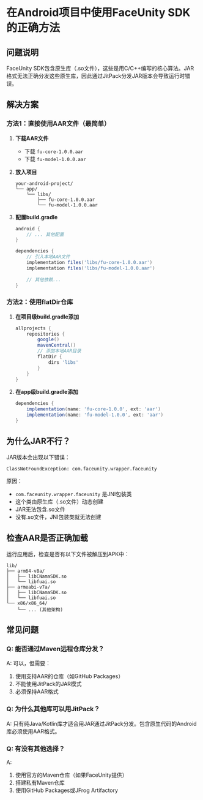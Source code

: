 # 在Android项目中使用FaceUnity SDK的正确方法

## 问题说明

FaceUnity SDK包含原生库（.so文件），这些是用C/C++编写的核心算法。JAR格式无法正确分发这些原生库，因此通过JitPack分发JAR版本会导致运行时错误。

## 解决方案

### 方法1：直接使用AAR文件（最简单）

1. **下载AAR文件**
   - 下载 `fu-core-1.0.0.aar`
   - 下载 `fu-model-1.0.0.aar`

2. **放入项目**
   ```
   your-android-project/
   └── app/
       └── libs/
           ├── fu-core-1.0.0.aar
           └── fu-model-1.0.0.aar
   ```

3. **配置build.gradle**
   ```gradle
   android {
       // ... 其他配置
   }
   
   dependencies {
       // 引入本地AAR文件
       implementation files('libs/fu-core-1.0.0.aar')
       implementation files('libs/fu-model-1.0.0.aar')
       
       // 其他依赖...
   }
   ```

### 方法2：使用flatDir仓库

1. **在项目级build.gradle添加**
   ```gradle
   allprojects {
       repositories {
           google()
           mavenCentral()
           // 添加本地AAR目录
           flatDir {
               dirs 'libs'
           }
       }
   }
   ```

2. **在app级build.gradle添加**
   ```gradle
   dependencies {
       implementation(name: 'fu-core-1.0.0', ext: 'aar')
       implementation(name: 'fu-model-1.0.0', ext: 'aar')
   }
   ```

## 为什么JAR不行？

JAR版本会出现以下错误：
```
ClassNotFoundException: com.faceunity.wrapper.faceunity
```

原因：
- `com.faceunity.wrapper.faceunity` 是JNI包装类
- 这个类由原生库（.so文件）动态创建
- JAR无法包含.so文件
- 没有.so文件，JNI包装类就无法创建

## 检查AAR是否正确加载

运行应用后，检查是否有以下文件被解压到APK中：
```
lib/
├── arm64-v8a/
│   ├── libCNamaSDK.so
│   └── libfuai.so
├── armeabi-v7a/
│   ├── libCNamaSDK.so
│   └── libfuai.so
└── x86/x86_64/
    └── ... (其他架构)
```

## 常见问题

### Q: 能否通过Maven远程仓库分发？
A: 可以，但需要：
1. 使用支持AAR的仓库（如GitHub Packages）
2. 不能使用JitPack的JAR模式
3. 必须保持AAR格式

### Q: 为什么其他库可以用JitPack？
A: 只有纯Java/Kotlin库才适合用JAR通过JitPack分发。包含原生代码的Android库必须使用AAR格式。

### Q: 有没有其他选择？
A: 
1. 使用官方的Maven仓库（如果FaceUnity提供）
2. 搭建私有Maven仓库
3. 使用GitHub Packages或JFrog Artifactory
